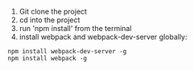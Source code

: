1. Git clone the project
2. cd into the project
3. run 'npm install' from the terminal
4. install webpack and webpack-dev-server globally:
```
npm install webpack-dev-server -g
npm install webpack -g
```
